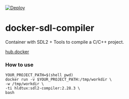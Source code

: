 [![Deploy](https://github.com/humbertodias/docker-sdl-compiler/actions/workflows/deploy.yaml/badge.svg)](https://github.com/humbertodias/docker-sdl-compiler/actions/workflows/deploy.yaml)

# docker-sdl-compiler

Container with SDL2 + Tools to compile a C/C++ project.

[hub.docker](https://hub.docker.com/repository/docker/hldtux/sdl2-compiler)


### How to use

```shell
YOUR_PROJECT_PATH=$(shell pwd)
docker run -v $YOUR_PROJECT_PATH:/tmp/workdir \
-w /tmp/workdir \
-ti hldtux:sdl2-compiler:2.28.3 \
bash
```
